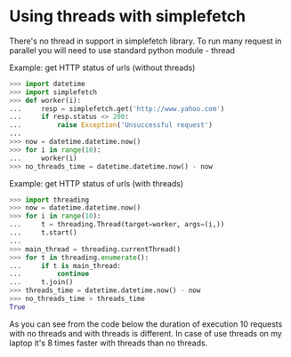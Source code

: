 # Using threads with simplefetch

There's no thread in support in simplefetch library. To run many request in parallel you will need to use 
standard python module - thread

Example: get HTTP status of urls (without threads)

```python
>>> import datetime
>>> import simplefetch
>>> def worker(i):
...     resp = simplefetch.get('http://www.yahoo.com')
...     if resp.status <> 200:
...         raise Exception('Unsuccessful request')
...
>>> now = datetime.datetime.now()
>>> for i in range(10):
...     worker(i)
>>> no_threads_time = datetime.datetime.now() - now

```

Example: get HTTP status of urls (with threads)

```python
>>> import threading
>>> now = datetime.datetime.now()
>>> for i in range(10):
...     t = threading.Thread(target=worker, args=(i,))
...     t.start()
...
>>> main_thread = threading.currentThread()
>>> for t in threading.enumerate():
...     if t is main_thread:
...         continue
...     t.join()
>>> threads_time = datetime.datetime.now() - now
>>> no_threads_time > threads_time
True

```
As you can see from the code below the duration of execution 10 requests with no threads and 
with threads is different. In case of use threads on my laptop it's 8 times faster with threads 
than no threads.


